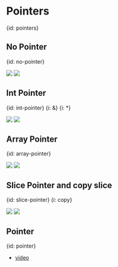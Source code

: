 # Pointers
{id: pointers}

## No Pointer
{id: no-pointer}

![](examples/no-pointer/no_pointer.go)
![](examples/no-pointer/no_pointer.out)

## Int Pointer
{id: int-pointer}
{i: &}
{i: *}

![](examples/int-pointer/int_pointer.go)
![](examples/int-pointer/int_pointer.out)

## Array Pointer
{id: array-pointer}

![](examples/array-pointer/array_pointer.go)
![](examples/array-pointer/array_pointer.out)

## Slice Pointer and copy slice
{id: slice-pointer}
{i: copy}

![](examples/slice-pointer/slice_pointer.go)
![](examples/slice-pointer/slice_pointer.out)

## Pointer
{id: pointer}

* [video](https://youtu.be/YS4e4q9oBaU?t=14813)
